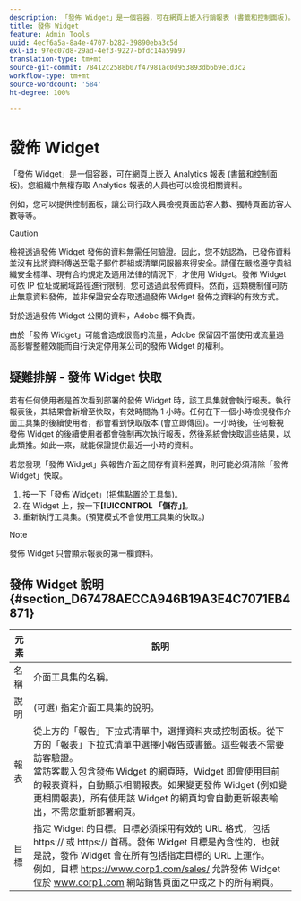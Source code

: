 ```yaml
---
description: 「發佈 Widget」是一個容器，可在網頁上嵌入行銷報表 (書籤和控制面板)。您組織中無權存取行銷報告的人員將可以檢視相關資料。
title: 發佈 Widget
feature: Admin Tools
uuid: 4ecf6a5a-8a4e-4707-b282-39890eba3c5d
exl-id: 97ec07d8-29ad-4ef3-9227-bfdc14a59b97
translation-type: tm+mt
source-git-commit: 78412c2588b07f47981ac0d953893db6b9e1d3c2
workflow-type: tm+mt
source-wordcount: '584'
ht-degree: 100%

---
```


# 發佈 Widget

「發佈 Widget」是一個容器，可在網頁上嵌入 Analytics 報表 (書籤和控制面板)。您組織中無權存取 Analytics 報表的人員也可以檢視相關資料。

例如，您可以提供控制面板，讓公司行政人員檢視頁面訪客人數、獨特頁面訪客人數等等。

>[!CAUTION]
>
>檢視透過發佈 Widget 發佈的資料無需任何驗證。因此，您不妨認為，已發佈資料並沒有比將資料傳送至電子郵件群組或清單伺服器來得安全。請僅在嚴格遵守貴組織安全標準、現有合約規定及適用法律的情況下，才使用 Widget。發佈 Widget 可依 IP 位址或網域路徑進行限制，您可透過此發佈資料。然而，這類機制僅可防止無意資料發佈，並非保證安全存取透過發佈 Widget 發佈之資料的有效方式。
>
> 對於透過發佈 Widget 公開的資料，Adobe 概不負責。

由於「發佈 Widget」可能會造成很高的流量，Adobe 保留因不當使用或流量過高影響整體效能而自行決定停用某公司的發佈 Widget 的權利。

## 疑難排解 - 發佈 Widget 快取

若有任何使用者是首次看到部署的發佈 Widget 時，該工具集就會執行報表。執行報表後，其結果會新增至快取，有效時間為 1 小時。任何在下一個小時檢視發佈介面工具集的後續使用者，都會看到快取版本 (會立即傳回)。一小時後，任何檢視發佈 Widget 的後續使用者都會強制再次執行報表，然後系統會快取這些結果，以此類推。如此一來，就能保證提供最近一小時的資料。

若您發現「發佈 Widget」與報告介面之間存有資料差異，則可能必須清除「發佈 Widget」快取。

1. 按一下「發佈 Widget」(把焦點置於工具集)。
1. 在 Widget 上，按一下&#x200B;**[!UICONTROL 「儲存」]**。
1. 重新執行工具集。(預覽模式不會使用工具集的快取。)

>[!NOTE]
>
> 發佈 Widget 只會顯示報表的第一欄資料。

## 發佈 Widget 說明 {#section_D67478AECCA946B19A3E4C7071EB4871}

| 元素 | 說明 |
|--- |--- |
| 名稱 | 介面工具集的名稱。 |
| 說明 | (可選) 指定介面工具集的說明。 |
| 報表 | 從上方的「報告」下拉式清單中，選擇資料夾或控制面板。從下方的「報表」下拉式清單中選擇小報告或書籤。這些報表不需要訪客驗證。<br>當訪客載入包含發佈 Widget 的網頁時，Widget 即會使用目前的報表資料，自動顯示相關報表。如果變更發佈 Widget (例如變更相關報表)，所有使用該 Widget 的網頁均會自動更新報表輸出，不需您重新部署網頁。</br> |
| 目標 | 指定 Widget 的目標。目標必須採用有效的 URL 格式，包括 https:// 或 https:// 首碼。發佈 Widget 目標是內含性的，也就是說，發佈 Widget 會在所有包括指定目標的 URL 上運作。<br>例如，目標 https://www.corp1.com/sales/ 允許發佈 Widget 位於 www.corp1.com 網站銷售頁面之中或之下的所有網頁。</br> |
